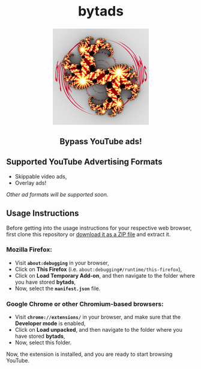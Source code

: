 <h1 align="center" style="font-size:36px;font-weight:bold;">
        bytads
</h1>
<p align="center">
    <img src="icons/256.png">
</p>
<h2 align="center">
    <strong>Bypass YouTube ads!</strong>
</h2>


## Supported YouTube Advertising Formats
* Skippable video ads,
* Overlay ads!

*Other ad formats will be supported soon.*

## Usage Instructions
Before getting into the usage instructions for your respective web browser, first clone this repository or [download it as a ZIP file](https://github.com/TheBinitGhimire/bytads/archive/refs/heads/main.zip) and extract it.

### Mozilla Firefox:
* Visit **`about:debugging`** in your browser,
* Click on **This Firefox** (i.e. `about:debugging#/runtime/this-firefox`),
* Click on **Load Temporary Add-on**, and then navigate to the folder where you have stored **bytads**,
* Now, select the **`manifest.json`** file.

### Google Chrome or other Chromium-based browsers:
* Visit **`chrome://extensions/`** in your browser, and make sure that the **Developer mode** is enabled,
* Click on **Load unpacked**, and then navigate to the folder where you have stored **bytads**,
* Now, select this folder.

Now, the extension is installed, and you are ready to start browsing YouTube.